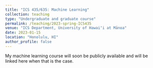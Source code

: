 ```yaml
---
title: "ICS 435/635: Machine Learning"
collection: teaching
type: "Undergraduate and graduate course"
permalink: /teaching/2023-spring-ICS435
venue: "ICS Department, University of Hawaiʻi at Mānoa"
date: 2023-01-15
location: "Honolulu, HI"
author_profile: false
---
```


My machine learning course will soon be publicly available and will be linked here when that is the case.